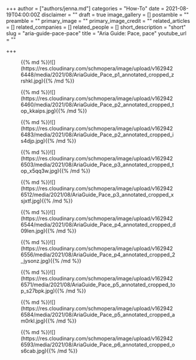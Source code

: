 +++
author = ["authors/jenna.md"]
categories = "How-To"
date = 2021-08-19T04:00:00Z
disclaimer = ""
draft = true
image_gallery = []
postamble = ""
preamble = ""
primary_image = ""
primary_image_credit = ""
related_articles = []
related_companies = []
related_people = []
short_description = "short"
slug = "aria-guide-pace-pace"
title = "Aria Guide: Pace, pace"
youtube_url = ""

+++
<figure data-type="image">{{% md %}}![](https://res.cloudinary.com/schmopera/image/upload/v1629426448/media/2021/08/AriaGuide_Pace_p1_annotated_cropped_zrshkl.jpg){{% /md %}}

</figure>

<figure data-type="image">{{% md %}}![](https://res.cloudinary.com/schmopera/image/upload/v1629426460/media/2021/08/AriaGuide_Pace_p2_annotated_cropped_top_kkaips.jpg){{% /md %}}

</figure>

<figure data-type="image">{{% md %}}![](https://res.cloudinary.com/schmopera/image/upload/v1629426483/media/2021/08/AriaGuide_Pace_p2_annotated_cropped_is4djp.jpg){{% /md %}}

</figure>

<figure data-type="image">{{% md %}}![](https://res.cloudinary.com/schmopera/image/upload/v1629426503/media/2021/08/AriaGuide_Pace_p3_annotated_cropped_top_x5qq3w.jpg){{% /md %}}

</figure>

<figure data-type="image">{{% md %}}![](https://res.cloudinary.com/schmopera/image/upload/v1629426512/media/2021/08/AriaGuide_Pace_p3_annotated_cropped_xsjxtf.jpg){{% /md %}}

</figure>

<figure data-type="image">{{% md %}}![](https://res.cloudinary.com/schmopera/image/upload/v1629426544/media/2021/08/AriaGuide_Pace_p4_annotated_cropped_d09len.jpg){{% /md %}}

</figure>

<figure data-type="image">{{% md %}}![](https://res.cloudinary.com/schmopera/image/upload/v1629426556/media/2021/08/AriaGuide_Pace_p4_annotated_cropped_2_jysonz.jpg){{% /md %}}

</figure>

<figure data-type="image">{{% md %}}![](https://res.cloudinary.com/schmopera/image/upload/v1629426571/media/2021/08/AriaGuide_Pace_p5_annotated_cropped_top_s27bpk.jpg){{% /md %}}

</figure>

<figure data-type="image">{{% md %}}![](https://res.cloudinary.com/schmopera/image/upload/v1629426584/media/2021/08/AriaGuide_Pace_p5_annotated_cropped_am0rkl.jpg){{% /md %}}

</figure>

<figure data-type="image">{{% md %}}![](https://res.cloudinary.com/schmopera/image/upload/v1629426593/media/2021/08/AriaGuide_Pace_p6_annotated_cropped_os6cab.jpg){{% /md %}}

</figure>